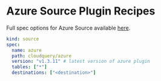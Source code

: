 # Azure Source Plugin Recipes

Full spec options for Azure Source available [here](https://github.com/cloudquery/cloudquery/blob/main/plugins/source/azure/docs/configuration.md).

```yaml
kind: source
spec:
  name: azure
  path: cloudquery/azure
  version: "v1.3.11" # latest version of azure plugin
  tables: ["*"]
  destinations: ["<destination>"]
```
